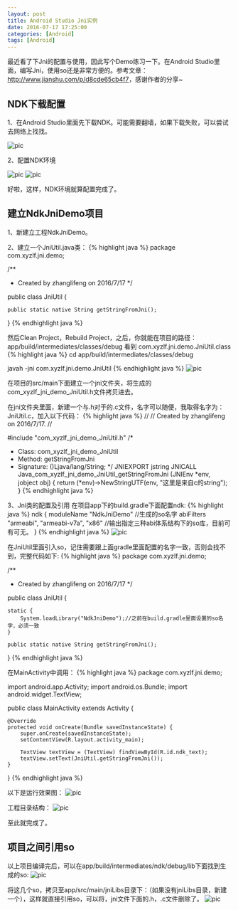 ```yaml
---
layout: post
title: Android Studio Jni实例
date: 2016-07-17 17:25:00
categories: [Android]
tags: [Android]
---
```


最近看了下Jni的配置与使用，因此写个Demo练习一下。在Android Studio里面，编写Jni，使用so还是非常方便的。参考文章：<http://www.jianshu.com/p/d8cde65cb4f7>，感谢作者的分享~
<!--more-->

## NDK下载配置

1、在Android Studio里面先下载NDK。可能需要翻墙，如果下载失败，可以尝试去网络上找找。

<img src="/assets/drawable/ndk_download.png"  alt="pic" />

2、配置NDK环境

<img src="/assets/drawable/ndk_config_1.png"  alt="pic" />
<img src="/assets/drawable/ndk_config_2.png"  alt="pic" />

好啦，这样，NDK环境就算配置完成了。

## 建立NdkJniDemo项目

1、新建立工程NdkJniDemo。

2、建立一个JniUtil.java类：
{% highlight java %}
package com.xyzlf.jni.demo;

/**
 * Created by zhanglifeng on 2016/7/17
 */

public class JniUtil {

    public static native String getStringFromJni();
 
}
{% endhighlight java %}

然后Clean Project，Rebuild Project，之后，你就能在项目的路径：app/build/intermediates/classes/debug 看到 com.xyzlf.jni.demo.JniUtil.class
{% highlight java %}
cd app/build/intermediates/classes/debug

javah -jni com.xyzlf.jni.demo.JniUtil
{% endhighlight java %}
<img src="/assets/drawable/ndk_jni_h.png"  alt="pic" />

在项目的src/main下面建立一个jni文件夹，将生成的com_xyzlf_jni_demo_JniUtil.h文件拷贝进去。

在jni文件夹里面，新建一个与.h对于的.c文件，名字可以随便，我取得名字为：JniUtil.c，加入以下代码：
{% highlight java %}
//
// Created by zhanglifeng on 2016/7/17.
//

#include "com_xyzlf_jni_demo_JniUtil.h"
/*
* Class:     com_xyzlf_jni_demo_JniUtil
* Method:    getStringFromJni
* Signature: ()Ljava/lang/String;
*/
JNIEXPORT jstring JNICALL Java_com_xyzlf_jni_demo_JniUtil_getStringFromJni
        (JNIEnv *env, jobject obj) {
   return (*env)->NewStringUTF(env, "这里是来自c的string");
}
{% endhighlight java %}

3、Jni类的配置及引用
在项目app下的build.gradle下面配置ndk:
{% highlight java %}
ndk {
	moduleName "NdkJniDemo"          //生成的so名字
	abiFilters "armeabi", "armeabi-v7a", "x86" //输出指定三种abi体系结构下的so库，目前可有可无。
}
{% endhighlight java %}
<img src="/assets/drawable/ndk_config_3.png"  alt="pic" />

在JniUtil里面引入so，记住需要跟上面gradle里面配置的名字一致，否则会找不到，完整代码如下:
{% highlight java %}
package com.xyzlf.jni.demo;

/**
 * Created by zhanglifeng on 2016/7/17
 */

public class JniUtil {

    static {
        System.loadLibrary("NdkJniDemo");//之前在build.gradle里面设置的so名字，必须一致
    }

    public static native String getStringFromJni();

}
{% endhighlight java %}

在MainActivity中调用：
{% highlight java %}
package com.xyzlf.jni.demo;

import android.app.Activity;
import android.os.Bundle;
import android.widget.TextView;

public class MainActivity extends Activity {

    @Override
    protected void onCreate(Bundle savedInstanceState) {
        super.onCreate(savedInstanceState);
        setContentView(R.layout.activity_main);

        TextView textView = (TextView) findViewById(R.id.ndk_text);
        textView.setText(JniUtil.getStringFromJni());
    }
}
{% endhighlight java %}

以下是运行效果图：
<img src="/assets/drawable/ndk_view.png"  alt="pic" />

工程目录结构：
<img src="/assets/drawable/ndk_jni_struct.png"  alt="pic" />

至此就完成了。

## 项目之间引用so
以上项目编译完后，可以在app/build/intermediates/ndk/debug/lib下面找到生成的so:
<img src="/assets/drawable/ndk_so.png"  alt="pic" />

将这几个so，拷贝至app/src/main/jniLibs目录下：（如果没有jniLibs目录，新建一个），这样就直接引用so，可以将，jni文件下面的.h，.c文件删除了。
<img src="/assets/drawable/ndk_so2.png"  alt="pic" />
